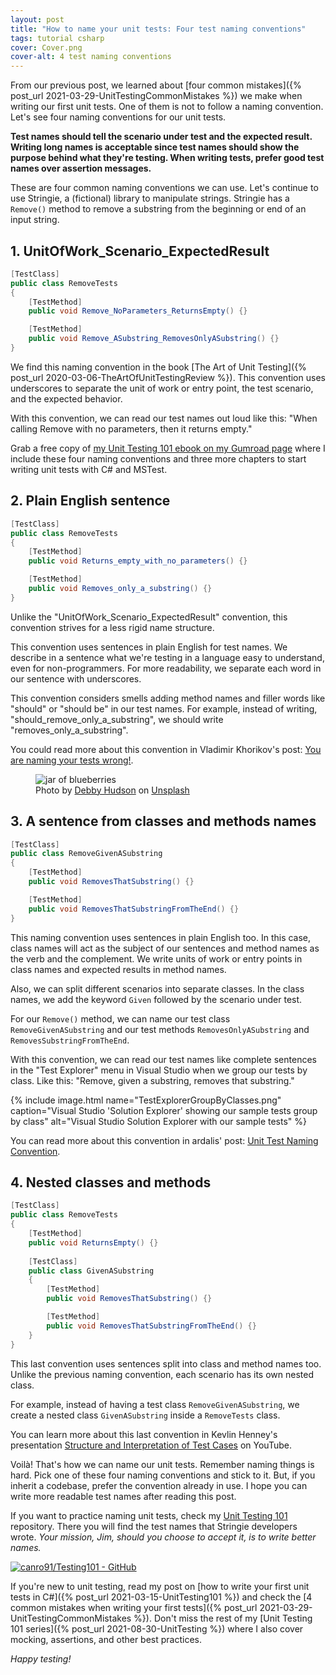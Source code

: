 ```yaml
---
layout: post
title: "How to name your unit tests: Four test naming conventions"
tags: tutorial csharp
cover: Cover.png
cover-alt: 4 test naming conventions
---
```


From our previous post, we learned about [four common mistakes]({% post_url 2021-03-29-UnitTestingCommonMistakes %}) we make when writing our first unit tests. One of them is not to follow a naming convention. Let's see four naming conventions for our unit tests.

**Test names should tell the scenario under test and the expected result. Writing long names is acceptable since test names should show the purpose behind what they're testing. When writing tests, prefer good test names over assertion messages.**

These are four common naming conventions we can use. Let's continue to use Stringie, a (fictional) library to manipulate strings. Stringie has a `Remove()` method to remove a substring from the beginning or end of an input string.

## 1. UnitOfWork_Scenario_ExpectedResult

```csharp
[TestClass]
public class RemoveTests
{
    [TestMethod]
    public void Remove_NoParameters_ReturnsEmpty() {}

    [TestMethod]
    public void Remove_ASubstring_RemovesOnlyASubstring() {}
}
```

We find this naming convention in the book [The Art of Unit Testing]({% post_url 2020-03-06-TheArtOfUnitTestingReview %}). This convention uses underscores to separate the unit of work or entry point, the test scenario, and the expected behavior. 

With this convention, we can read our test names out loud like this: "When calling Remove with no parameters, then it returns empty."

<div class="message">
Grab a free copy of <a href="https://imcsarag.gumroad.com/l/unittesting101" target="_blank" rel="noopener noreferrer" data-goatcounter-click="UnitTesting101eBook-BestPractices-Gumroad">my Unit Testing 101 ebook on my Gumroad page</a> where I include these four naming conventions and three more chapters to start writing unit tests with C# and MSTest. 
</div>

## 2. Plain English sentence

```csharp
[TestClass]
public class RemoveTests
{
    [TestMethod]
    public void Returns_empty_with_no_parameters() {}

    [TestMethod]
    public void Removes_only_a_substring() {}
}
```

Unlike the "UnitOfWork_Scenario_ExpectedResult" convention, this convention strives for a less rigid name structure.

This convention uses sentences in plain English for test names. We describe in a sentence what we're testing in a language easy to understand, even for non-programmers. For more readability, we separate each word in our sentence with underscores.

This convention considers smells adding method names and filler words like "should" or "should be" in our test names. For example, instead of writing, "should_remove_only_a_substring", we should write "removes_only_a_substring".

You could read more about this convention in Vladimir Khorikov's post: [You are naming your tests wrong!](https://enterprisecraftsmanship.com/posts/you-naming-tests-wrong/).

<figure>
<img src="https://images.unsplash.com/photo-1524411289573-283bf2f298e8?crop=entropy&cs=tinysrgb&fit=crop&fm=jpg&h=500&ixid=MnwxfDB8MXxhbGx8fHx8fHx8fHwxNjE2NDQ3NzQ3&ixlib=rb-1.2.1&q=80&utm_campaign=api-credit&utm_medium=referral&utm_source=unsplash_source&w=600" alt="jar of blueberries" />

<figcaption>Photo by <a href="https://unsplash.com/@hudsoncrafted?utm_source=unsplash&utm_medium=referral&utm_content=creditCopyText">Debby Hudson</a> on <a href="/?utm_source=unsplash&utm_medium=referral&utm_content=creditCopyText">Unsplash</a></figcaption>
</figure>

## 3. A sentence from classes and methods names

```csharp
[TestClass]
public class RemoveGivenASubstring
{
    [TestMethod]
    public void RemovesThatSubstring() {}

    [TestMethod]
    public void RemovesThatSubstringFromTheEnd() {}
}
```
    
This naming convention uses sentences in plain English too. In this case, class names will act as the subject of our sentences and method names as the verb and the complement. We write units of work or entry points in class names and expected results in method names.

Also, we can split different scenarios into separate classes. In the class names, we add the keyword `Given` followed by the scenario under test.

For our `Remove()` method, we can name our test class `RemoveGivenASubstring` and our test methods `RemovesOnlyASubstring` and `RemovesSubstringFromTheEnd`.

With this convention, we can read our test names like complete sentences in the "Test Explorer" menu in Visual Studio when we group our tests by class. Like this: "Remove, given a substring, removes that substring."

{% include image.html name="TestExplorerGroupByClasses.png" caption="Visual Studio 'Solution Explorer' showing our sample tests group by class" alt="Visual Studio Solution Explorer with our sample tests" %}

You can read more about this convention in ardalis' post: [Unit Test Naming Convention](https://ardalis.com/unit-test-naming-convention/).

## 4. Nested classes and methods

```csharp
[TestClass]
public class RemoveTests
{
    [TestMethod]
    public void ReturnsEmpty() {}
    
    [TestClass]
    public class GivenASubstring
    {
        [TestMethod]
        public void RemovesThatSubstring() {}

        [TestMethod]
        public void RemovesThatSubstringFromTheEnd() {}
    }
}
```

This last convention uses sentences split into class and method names too. Unlike the previous naming convention, each scenario has its own nested class.

For example, instead of having a test class `RemoveGivenASubstring`, we create a nested class `GivenASubstring` inside a `RemoveTests` class.

You can learn more about this last convention in Kevlin Henney's presentation [Structure and Interpretation of Test Cases](https://www.youtube.com/watch?v=tWn8RA_DEic) on YouTube.

Voilà! That's how we can name our unit tests. Remember naming things is hard. Pick one of these four naming conventions and stick to it. But, if you inherit a codebase, prefer the convention already in use. I hope you can write more readable test names after reading this post.

If you want to practice naming unit tests, check my [Unit Testing 101](https://github.com/canro91/Testing101) repository. There you will find the test names that Stringie developers wrote. _Your mission, Jim, should you choose to accept it, is to write better names._

[![canro91/Testing101 - GitHub](https://gh-card.dev/repos/canro91/Testing101.svg)](https://github.com/canro91/Testing101)

If you're new to unit testing, read my post on [how to write your first unit tests in C#]({% post_url 2021-03-15-UnitTesting101 %}) and check the [4 common mistakes when writing your first tests]({% post_url 2021-03-29-UnitTestingCommonMistakes %}). Don't miss the rest of my [Unit Testing 101 series]({% post_url 2021-08-30-UnitTesting %}) where I also cover mocking, assertions, and other best practices.

_Happy testing!_